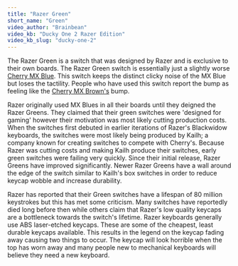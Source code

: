```yaml
---
title: "Razer Green"
short_name: "Green"
video_author: "Brainbean"
video_kb: "Ducky One 2 Razer Edition"
video_kb_slug: "ducky-one-2"
---
```


The Razer Green is a switch that was designed by Razer and is exclusive to their own boards. The Razer Green switch is essentially just a slightly worse [Cherry MX Blue](/switches/cherry-blue/). This switch keeps the distinct clicky noise of the MX Blue but loses the tactility. People who have used this switch report the bump as feeling like the [Cherry MX Brown's](/switches/cherry-brown) bump. 

Razer originally used MX Blues in all their boards until they deigned the Razer Greens. They claimed that their green switches were 'designed for gaming' however their motivation was most likely cutting production costs. When the switches first debuted in earlier iterations of Razer's Blackwidow keyboards, the switches were most likely being produced by Kailh; a company known for creating switches to compete with Cherry's. Because Razer was cutting costs and making Kailh produce their switches, early green switches were failing very quickly. Since their initial release, Razer Greens have improved significantly. Newer Razer Greens have a wall around the edge of the switch similar to Kailh's box switches in order to reduce keycap wobble and increase durability.

Razer has reported that their Green switches have a lifespan of 80 million keystrokes but this has met some criticism. Many switches have reportedly died long before then while others claim that Razer's low quality keycaps are a bottleneck towards the switch's lifetime. Razer keyboards generally use ABS laser-etched keycaps. These are some of the cheapest, least durable keycaps available. This results in the legend on the keycap fading away causing two things to occur. The keycap will look horrible when the top has worn away and many people new to mechanical keyboards will believe they need a new keyboard.
